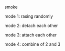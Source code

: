 smoke

mode 1:
rasing randomly

mode 2:
detach each other

mode 3:
attach each other

mode 4:
combine of 2 and 3
